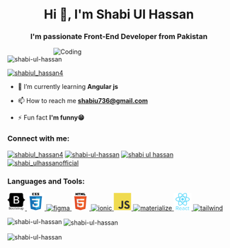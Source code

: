 <h1 align="center">Hi 👋, I'm Shabi Ul Hassan</h1>
<h3 align="center">I'm passionate Front-End Developer from Pakistan</h3>
<img align="right" alt="Coding " width="400px "src="https://media3.giphy.com/media/qgQUggAC3Pfv687qPC/giphy.gif">

<p align="left"> <img src="https://komarev.com/ghpvc/?username=shabi-ul-hassan&label=Profile%20views&color=0e75b6&style=flat" alt="shabi-ul-hassan" /> </p>

<p align="left"> <a href="https://twitter.com/shabiul_hassan4" target="blank"><img src="https://img.shields.io/twitter/follow/shabiul_hassan4?logo=twitter&style=for-the-badge" alt="shabiul_hassan4" /></a> </p>

- 🌱 I’m currently learning **Angular js**

- 📫 How to reach me **shabiu736@gmail.com**

- ⚡ Fun fact **I'm funny😁**

<h3 align="left">Connect with me:</h3>
<p align="left">
<a href="https://twitter.com/shabiul_hassan4" target="blank"><img align="center" src="https://raw.githubusercontent.com/rahuldkjain/github-profile-readme-generator/master/src/images/icons/Social/twitter.svg" alt="shabiul_hassan4" height="30" width="40" /></a>
<a href="https://www.linkedin.com/in/shabi-ul-hassan-b96234278/" target="blank"><img align="center" src="https://raw.githubusercontent.com/rahuldkjain/github-profile-readme-generator/master/src/images/icons/Social/linked-in-alt.svg" alt="shabi-ul-hassan" height="30" width="40" /></a>
<a href="https://www.facebook.com/shabi.ulhassan.7334" target="blank"><img align="center" src="https://raw.githubusercontent.com/rahuldkjain/github-profile-readme-generator/master/src/images/icons/Social/facebook.svg" alt="shabi ul hassan" height="30" width="40" /></a>
<a href="https://www.instagram.com/shabi_ulhassanofficial" target="blank"><img align="center" src="https://raw.githubusercontent.com/rahuldkjain/github-profile-readme-generator/master/src/images/icons/Social/instagram.svg" alt="shabi_ulhassanofficial" height="30" width="40" /></a>
</p>

<h3 align="left">Languages and Tools:</h3>
<p align="left"> <a href="https://getbootstrap.com" target="_blank" rel="noreferrer"> <img src="https://raw.githubusercontent.com/devicons/devicon/master/icons/bootstrap/bootstrap-plain-wordmark.svg" alt="bootstrap" width="40" height="40"/> </a> <a href="https://www.w3schools.com/css/" target="_blank" rel="noreferrer"> <img src="https://raw.githubusercontent.com/devicons/devicon/master/icons/css3/css3-original-wordmark.svg" alt="css3" width="40" height="40"/> </a> <a href="https://www.figma.com/" target="_blank" rel="noreferrer"> <img src="https://www.vectorlogo.zone/logos/figma/figma-icon.svg" alt="figma" width="40" height="40"/> </a> <a href="https://www.w3.org/html/" target="_blank" rel="noreferrer"> <img src="https://raw.githubusercontent.com/devicons/devicon/master/icons/html5/html5-original-wordmark.svg" alt="html5" width="40" height="40"/> </a> <a href="https://ionicframework.com" target="_blank" rel="noreferrer"> <img src="https://upload.wikimedia.org/wikipedia/commons/d/d1/Ionic_Logo.svg" alt="ionic" width="40" height="40"/> </a> <a href="https://developer.mozilla.org/en-US/docs/Web/JavaScript" target="_blank" rel="noreferrer"> <img src="https://raw.githubusercontent.com/devicons/devicon/master/icons/javascript/javascript-original.svg" alt="javascript" width="40" height="40"/> </a> <a href="https://materializecss.com/" target="_blank" rel="noreferrer"> <img src="https://raw.githubusercontent.com/prplx/svg-logos/5585531d45d294869c4eaab4d7cf2e9c167710a9/svg/materialize.svg" alt="materialize" width="40" height="40"/> </a> <a href="https://reactjs.org/" target="_blank" rel="noreferrer"> <img src="https://raw.githubusercontent.com/devicons/devicon/master/icons/react/react-original-wordmark.svg" alt="react" width="40" height="40"/> </a> <a href="https://tailwindcss.com/" target="_blank" rel="noreferrer"> <img src="https://www.vectorlogo.zone/logos/tailwindcss/tailwindcss-icon.svg" alt="tailwind" width="40" height="40"/> </a> </p>

<p><img align="left" src="https://github-readme-stats.vercel.app/api/top-langs?username=shabi-ul-hassan&show_icons=true&locale=en&layout=compact" alt="shabi-ul-hassan" /></p>

<p>&nbsp;<img align="center" src="https://github-readme-stats.vercel.app/api?username=shabi-ul-hassan&show_icons=true&locale=en" alt="shabi-ul-hassan" /></p>

<p><img align="center" src="https://github-readme-streak-stats.herokuapp.com/?user=shabi-ul-hassan&" alt="shabi-ul-hassan" /></p>
